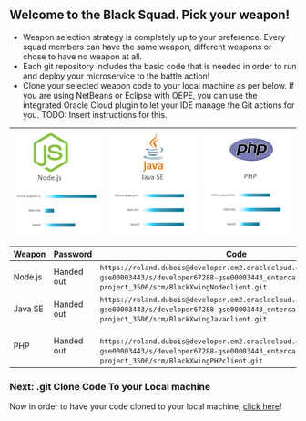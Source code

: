 ## Welcome to the Black Squad. Pick your weapon! ##

+ Weapon selection strategy is completely up to your preference. Every squad members can have the same weapon, different weapons or chose to have no weapon at all.
+ Each git repository includes the basic code that is needed in order to run and deploy your microservice to the battle action!
+ Clone your selected weapon code to your local machine as per below. If you are using NetBeans or Eclipse with OEPE, you can use the integrated Oracle Cloud plugin to let your IDE manage the Git actions for you. TODO: Insert instructions for this.

| ![Red Squad](nodejs.png)  | ![Blue Squad](javase.png) | ![Black Squad](php.png) |
|:---:|:---:|:---:|

| Weapon        | Password     | Code  |
| ------------- |-------------| -----|
| Node.js      | Handed out | ``` https://roland.dubois@developer.em2.oraclecloud.com/developer67288-gse00003443/s/developer67288-gse00003443_entercard-project_3506/scm/BlackXwingNodeclient.git ``` |
| Java SE      | Handed out      |   ``` https://roland.dubois@developer.em2.oraclecloud.com/developer67288-gse00003443/s/developer67288-gse00003443_entercard-project_3506/scm/BlackXwingJavaclient.git ``` |
| PHP | Handed out      |  ```  https://roland.dubois@developer.em2.oraclecloud.com/developer67288-gse00003443/s/developer67288-gse00003443_entercard-project_3506/scm/BlackXwingPHPclient.git ``` |

### Next: .git Clone Code To your Local machine ###

Now in order to have your code cloned to your local machine, [click here](../clonecode.md)!
